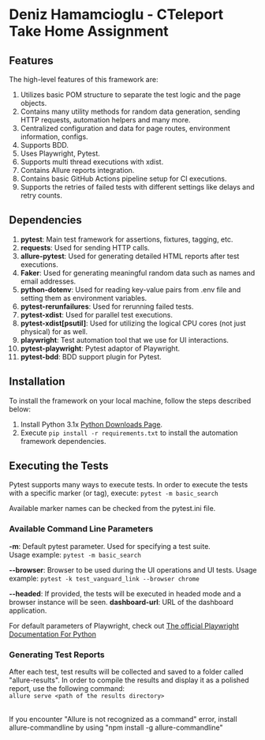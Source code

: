 # Deniz Hamamcioglu - CTeleport Take Home Assignment

## Features
The high-level features of this framework are:
1. Utilizes basic POM structure to separate the test logic and the page objects.
2. Contains many utility methods for random data generation, sending HTTP requests, automation helpers and many more.
3. Centralized configuration and data for page routes, environment information, configs.
4. Supports BDD.
5. Uses Playwright, Pytest.
6. Supports multi thread executions with xdist.
7. Contains Allure reports integration.
8. Contains basic GitHub Actions pipeline setup for CI executions.
9. Supports the retries of failed tests with different settings like delays and retry counts.

## Dependencies
1. **pytest**: Main test framework for assertions, fixtures, tagging, etc.
2. **requests**: Used for sending HTTP calls.
3. **allure-pytest**: Used for generating detailed HTML reports after test executions.
4. **Faker**: Used for generating meaningful random data such as names and email addresses.
5. **python-dotenv**: Used for reading key-value pairs from .env file and setting them as environment variables.
6. **pytest-rerunfailures**: Used for rerunning failed tests.
7. **pytest-xdist**: Used for parallel test executions.
8. **pytest-xdist[psutil]**: Used for utilizing the logical CPU cores (not just physical) for as well.
9. **playwright**: Test automation tool that we use for UI interactions.
10. **pytest-playwright**: Pytest adaptor of Playwright.
11. **pytest-bdd**: BDD support plugin for Pytest.

## Installation
To install the framework on your local machine, follow the steps described below:
1. Install Python 3.1x [Python Downloads Page](https://www.python.org/downloads/).
2. Execute `pip install -r requirements.txt` to install the automation framework dependencies.

## Executing the Tests
Pytest supports many ways to execute tests. In order to execute the tests with a specific marker (or tag), execute:
`pytest -m basic_search`

Available marker names can be checked from the pytest.ini file.

### Available Command Line Parameters
**-m**: Default pytest parameter. Used for specifying a test suite.<br>
Usage example: `pytest -m basic_search`

**--browser**: Browser to be used during the UI operations and UI tests.
Usage example: `pytest -k test_vanguard_link --browser chrome`

**--headed**: If provided, the tests will be executed in headed mode and a browser instance will be seen.
**dashboard-url**: URL of the dashboard application.

For default parameters of Playwright, check out [The official Playwright Documentation For Python](https://playwright.dev/docs/running-tests)

### Generating Test Reports
After each test, test results will be collected and saved to a folder called "allure-results". In order to compile the results and display it as a polished report, use the following command:
<br>`allure serve <path of the results directory>`

<br> If you encounter "Allure is not recognized as a command" error, install allure-commandline by using "npm install -g allure-commandline"

